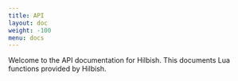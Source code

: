 ```yaml
---
title: API
layout: doc
weight: -100
menu: docs
---
```


Welcome to the API documentation for Hilbish. This documents Lua functions
provided by Hilbish.
